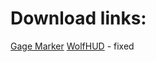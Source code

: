# Download links:

[Gage Marker](https://github.com/ShokugekiSama/payday2mods/raw/master/Gage_Marker.zip)
[WolfHUD](https://github.com/ShokugekiSama/payday2mods/raw/master/WolfHUD.zip) - fixed
